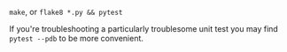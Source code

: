 `make`, or `flake8 *.py && pytest`

If you're troubleshooting a particularly troublesome unit test you may find `pytest --pdb` to be more convenient.
